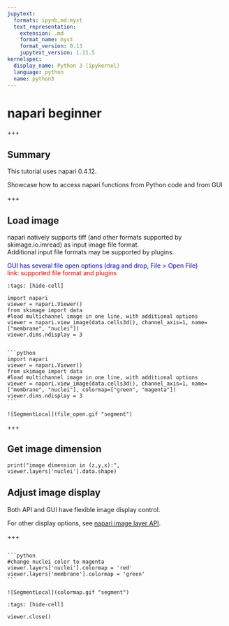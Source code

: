 ```yaml
---
jupytext:
  formats: ipynb,md:myst
  text_representation:
    extension: .md
    format_name: myst
    format_version: 0.13
    jupytext_version: 1.11.5
kernelspec:
  display_name: Python 3 (ipykernel)
  language: python
  name: python3
---
```


# napari beginner

+++

## Summary

This tutorial uses napari 0.4.12. <br>

Showcase how to access napari functions from Python code and from GUI

+++

## Load image
napari natively supports tiff (and other formats supported by skimage.io.imread) as input image file format.<br>
Additional input file formats may be supported by plugins.<br>

<font color=blue> GUI has several file open options (drag and drop, File > Open File) <br></font>
<font color=red>link: supported file format and plugins</font>

```{code-cell} ipython3
:tags: [hide-cell]

import napari
viewer = napari.Viewer()
from skimage import data
#load multichannel image in one line, with additional options
viewer = napari.view_image(data.cells3d(), channel_axis=1, name=["membrane", "nuclei"])
viewer.dims.ndisplay = 3
```

````{tabbed} napari in code

```python
import napari
viewer = napari.Viewer()
from skimage import data
#load multichannel image in one line, with additional options
viewer = napari.view_image(data.cells3d(), channel_axis=1, name=["membrane", "nuclei"], colormap=["green", "magenta"])
viewer.dims.ndisplay = 3
```

````

````{tabbed} napari in GUI gif
![SegmentLocal](file_open.gif "segment")
````

+++

## Get image dimension

```{code-cell} ipython3
print("image dimension in (z,y,x):", viewer.layers['nuclei'].data.shape)
```

## Adjust image display

Both API and GUI have flexible image display control.<br>

For other display options, see [napari image layer API](https://napari.org/api/stable/napari.layers.Image.html).

+++

````{tabbed} napari in code

```python
#change nuclei color to magenta
viewer.layers['nuclei'].colormap = 'red'
viewer.layers['membrane'].colormap = 'green'
```

````

````{tabbed} napari in GUI gif
![SegmentLocal](colormap.gif "segment")
````

```{code-cell} ipython3
:tags: [hide-cell]

viewer.close()
```
